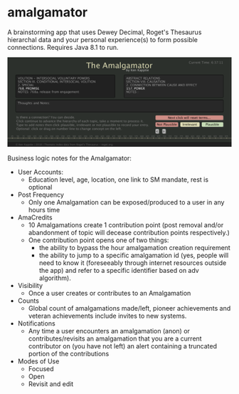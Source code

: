 # amalgamator

A brainstorming app that uses Dewey Decimal, Roget's Thesaurus hierarchal data and your personal experience(s) to form possible connections. Requires Java 8.1 to run.

![Amalgamator App](https://github.com/kappter/amalgamator/blob/master/amalgamation.png)

Business logic notes for the Amalgamator:
  * User Accounts:
    * Education level, age, location, one link to SM mandate, rest is optional
  * Post Frequency
    * Only one Amalgamation can be exposed/produced to a user in any hours time 
  * AmaCredits 
    * 10 Amalgamations create 1 contribution point (post removal and/or abandonment of topic will decease contribution points respectively.)
    * One contribution point opens one of two things:
      * the ability to bypass the hour amalgamation creation requirement
      * the ability to jump to a specific amalgamation id (yes, people will need to know it (foreseeably through internet resources outside the app) and refer to a specific identifier based on adv algorithm).
  * Visibility
    * Once a user creates or contributes to an Amalgamation 
  * Counts 
    * Global count of amalgamations made/left, pioneer achievements and veteran achievements include invites to new systems. 
  * Notifications 
    * Any time a user encounters an amalgamation (anon) or contributes/revisits an amalgamation that you are a current contributor on (you have not left) an alert containing a truncated portion of the contributions
  * Modes of Use 
    * Focused
    * Open 
    * Revisit and edit 

